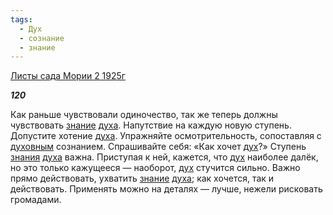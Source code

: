 ```yaml
---
tags:
  - Дух
  - сознание
  - знание
---
```

[Листы сада Мории 2 1925г](https://127.0.0.1:4002/agni/1925)

___120___

Как раньше чувствовали одиночество, так же теперь должны чувствовать [знание](../../../tags/#знание) [духа](../../../tags/#Дух). Напутствие на каждую новую ступень. Допустите хотение [духа](../../../tags/#Дух). Упражняйте осмотрительность, сопоставляя с [духовным](../../../tags/#Дух) сознанием. Спрашивайте себя: «Как хочет [дух](../../../tags/#Дух)?» Ступень [знания](../../../tags/#знание) [духа](../../../tags/#Дух) важна. Приступая к ней, кажется, что [дух](../../../tags/#Дух) наиболее далёк, но это только кажущееся — наоборот, [дух](../../../tags/#Дух) стучится сильно. Важно прямо действовать, ухватить [знание](../../../tags/#знание) [духа](../../../tags/#Дух); как хочется, так и действовать. Применять можно на деталях — лучше, нежели рисковать громадами.   

